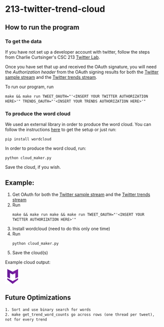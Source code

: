 # 213-twitter-trend-cloud
   
## How to run the program
### To get the data
If you have not set up a developer account with twitter, follow the steps from Charlie Curtsinger's CSC 213 [Twitter Lab](http://www.cs.grinnell.edu/~curtsinger/teaching/2016S/CSC213/labs/twitter/).

Once you have set that up and received the OAuth signature, you will need the *Authorization header* from the OAuth signing results for both the [Twitter sample stream](https://dev.twitter.com/streaming/reference/get/statuses/sample) and the [Twitter trends stream](https://dev.twitter.com/rest/reference/get/trends/place). 

To run our program, run
```
make && make run TWEET_OAUTH="'<INSERT YOUR TWITTER AUTHORIZATION HERE>'" TRENDS_OAUTH="'<INSERT YOUR TRENDS AUTHORIZATION HERE>'"
```


### To produce the word cloud
We used an external library in order to produce the word cloud. You can follow the instructions [here](https://github.com/amueller/word_cloud) to get the setup or just run:

```
pip install wordcloud
```

In order to produce the word cloud, run:

```
python cloud_maker.py
```

Save the cloud, if you wish.

## Example:
1. Get OAuth for both the [Twitter sample stream](https://dev.twitter.com/streaming/reference/get/statuses/sample) and the [Twitter trends stream](https://dev.twitter.com/rest/reference/get/trends/place)
2. Run
	```
	make && make run make && make run TWEET_OAUTH="'<INSERT YOUR TWITTER AUTHORIZATION HERE>'"
	```
3. Install wordcloud (need to do this only one time)
4. Run
	```
	python cloud_maker.py
	```
5. Save the cloud(s)

Example cloud output:

![alt text][logo]

[logo]: https://github.com/adam-p/markdown-here/raw/master/src/common/images/icon48.png "Word cloud for ______"

## Future Optimizations
	1. Sort and use binary search for words
	2. make get_trend_word_counts go across rows (one thread per tweet), not for every trend

